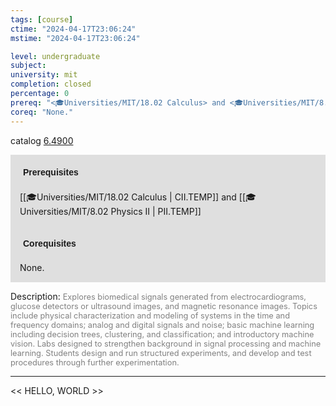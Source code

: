 ```yaml
---
tags: [course]
ctime: "2024-04-17T23:06:24"
mstime: "2024-04-17T23:06:24"

level: undergraduate
subject: 
university: mit
completion: closed
percentage: 0
prereq: "<🎓Universities/MIT/18.02 Calculus> and <🎓Universities/MIT/8.02 Physics II>"
coreq: "None."
---
```


catalog [6.4900](http://student.mit.edu/catalog/m6d.html#6.4900)

<span style="display: block; padding: 15px; background-color: rgb(100, 100, 100, 0.2);"><font id="m_prereq3425_0" style="display: block; font-family: Arial, sans-serif; font-weight: bold; padding: 5px">Prerequisites</font><br><span id="prereq3425_0">[[🎓Universities/MIT/18.02 Calculus | CII.TEMP]] and [[🎓Universities/MIT/8.02 Physics II | PII.TEMP]]</span></span>
<span style="display: block; padding: 15px; background-color: rgb(100, 100, 100, 0.2);"><font id="m_coreq3425_0" style="display: block; font-family: Arial, sans-serif; font-weight: bold; padding: 5px">Corequisites</font><br><span id="coreq3425_0">None.</span></span>

<font style="">Description:</font>
<font style="color: grey; font-size: 0.8rem;">Explores biomedical signals generated from electrocardiograms, glucose detectors or ultrasound images, and magnetic resonance images. Topics include physical characterization and modeling of systems in the time and frequency domains; analog and digital signals and noise; basic machine learning including decision trees, clustering, and classification; and introductory machine vision. Labs designed to strengthen background in signal processing and machine learning. Students design and run structured experiments, and develop and test procedures through further experimentation.</font>



---

<< HELLO, WORLD >>
